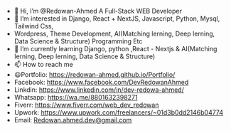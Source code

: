 - 👋 Hi, I’m @Redowan-Ahmed A Full-Stack WEB Developer 
- 👀 I’m interested in Django, React + NextJS, Javascript, Python, Mysql, Tailwind Css, 
- Wordpress, Theme Development, AI(Matching lerning, Deep lerning, Data Science & Structure) Programming Etc
- 🌱 I’m currently learning Django, python ,React - Nextjs & AI(Matching lerning, Deep lerning, Data Science & Structure)
- 📫 How to reach me 
- 😃Portfolio: https://redowan-ahmed.github.io/Portfolio/
- Facebook: https://www.facebook.com/DevRedowanAhmed
- Linkdin: https://www.linkedin.com/in/dev-redowa-ahmed/
- Whatsapp: https://wa.me/8801632398271
- Fiverr: https://www.fiverr.com/web_dev_redowan
- Upwork: https://www.upwork.com/freelancers/~01d3b0dd2146b04774
- Email: Redowan.ahmed.dev@gmail.com
